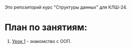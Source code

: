 Это репозиторий курс "Структуры данных" для КЛШ-24.

# План по занятиям:
1. [Урок 1](lessons/1.md) - знакомство с ООП.
